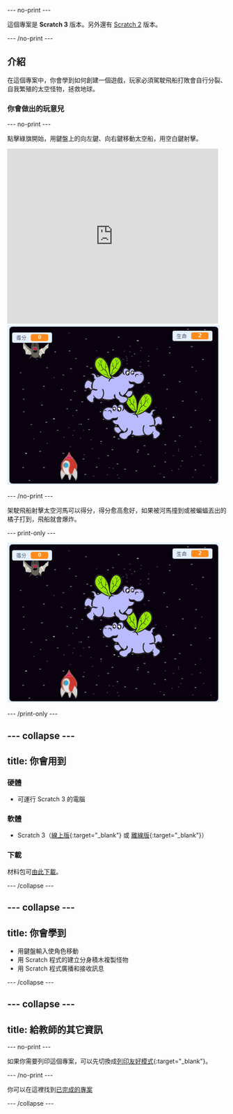 --- no-print ---

這個專案是 **Scratch 3** 版本。另外還有 [Scratch 2](https://projects.raspberrypi.org/zh-TW/projects/clone-wars-scratch2) 版本。

--- /no-print ---

## 介紹

在這個專案中，你會學到如何創建一個遊戲，玩家必須駕駛飛船打敗會自行分裂、自我繁殖的太空怪物，拯救地球。

### 你會做出的玩意兒

--- no-print ---

點擊綠旗開始，用鍵盤上的<kbd>向左鍵</kbd>、<kbd>向右鍵</kbd>移動太空船，用<kbd>空白鍵</kbd>射擊。

<div class="scratch-preview">
  <iframe allowtransparency="true" width="485" height="402" src="https://scratch.mit.edu/projects/embed/415986231/?autostart=false" frameborder="0" scrolling="no"></iframe>
  <img src="images/showcase.png">
</div>

--- /no-print ---

架駛飛船射擊太空河馬可以得分，得分愈高愈好，如果被河馬撞到或被蝙蝠丟出的橘子打到，飛船就會爆炸。

--- print-only ---

![desc](images/showcase.png)

--- /print-only ---

--- collapse ---
---
title: 你會用到
---

### 硬體

+ 可運行 Scratch 3 的電腦

### 軟體

+ Scratch 3（[線上版](https://rpf.io/scratchon){:target="_blank"} 或 [離線版](https://rpf.io/scratchoff){:target="_blank"}）

### 下載

材料包可[由此下載](http://rpf.io/p/zh-TW/clone-wars-go)。

--- /collapse ---

--- collapse ---
---
title: 你會學到
---

+ 用鍵盤輸入使角色移動
+ 用 Scratch 程式的建立分身積木複製怪物
+ 用 Scratch 程式廣播和接收訊息

--- /collapse ---

--- collapse ---
---
title: 給教師的其它資訊
---

--- no-print ---

如果你需要列印這個專案，可以先切換成[列印友好模式](https://projects.raspberrypi.org/zh-TW/projects/clone-wars/print){:target="_blank"}。

--- /no-print ---

你可以在這裡找到[已完成的專案](http://rpf.io/p/zh-TW/clone-wars-get)

--- /collapse ---